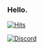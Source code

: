 ### Hello.
[![Hits](https://hits.seeyoufarm.com/api/count/incr/badge.svg?url=https%3A%2F%2Fgithub.com%2Fgyumys&count_bg=%2379C83D&title_bg=%23555555&icon=&icon_color=%23E7E7E7&title=hits&edge_flat=false)](https://hits.seeyoufarm.com)

<a href="https://discord.com/users/553910350526021666"><img src="https://img.shields.io/badge/-Discord-5662F6?logo=discord&logoColor=white" alt="Discord"/></a>&nbsp;
